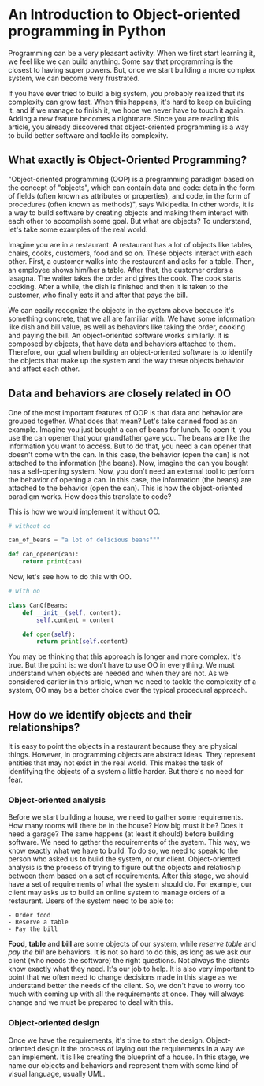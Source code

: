 # An Introduction to Object-oriented programming in Python

Programming can be a very pleasant activity. When we first start learning it, we feel like we can build anything. Some say that programming is the closest to having super powers. But, once we start building a more complex system, we can become very frustrated.

If you have ever tried to build a big system, you probably realized that its complexity can grow fast.
When this happens, it's hard to keep on building it, and if we manage to finish it, we hope we never have to touch it again. Adding a new feature becomes a nightmare. Since you are reading this article, you already discovered that object-oriented programming is a way to build better software and tackle its complexity.

## What exactly is Object-Oriented Programming?

"Object-oriented programming (OOP) is a programming paradigm based on the concept of "objects", which can contain data and code: data in the form of fields (often known as attributes or properties), and code, in the form of procedures (often known as methods)", says Wikipedia. In other words, it is a way to build software by creating objects and making them interact with each other to accomplish some goal. But what are objects? To understand, let's take some examples of the real world.

Imagine you are in a restaurant. A restaurant has a lot of objects like tables, chairs, cooks, customers, food and so on. These objects interact with each other. First, a customer walks into the restaurant and asks for a table. Then, an employee shows him/her a table. After that, the customer orders a lasagna. The waiter takes the order and gives the cook. The cook starts cooking. After a while, the dish is finished and then it is taken to the customer, who finally eats it and after that pays the bill.

We can easily recognize the objects in the system above because it's something concrete, that we all are familiar with. We have some information like dish and bill value, as well as behaviors like taking the order, cooking and paying the bill. An object-oriented software works similarly. It is composed by objects, that have data and behaviors attached to them. Therefore, our goal when building an object-oriented software is to identify the objects that make up the system and the way these objects behavior and affect each other.

## Data and behaviors are closely related in OO

One of the most important features of OOP is that data and behavior are grouped together. What does that mean? Let's take canned food as an example. Imagine you just bought a can of beans for lunch. To open it, you use the can opener that your grandfather gave  you. The beans are like the information you want to access. But to do that, you need a can opener that doesn't come with the can. In this case, the behavior (open the can) is not attached to the information (the beans). Now, imagine the can you bought has a self-opening system. Now, you don't need an external tool to perform the behavior of opening a can. In this case, the information (the beans) are attached to the behavior (open the can). This is how the object-oriented paradigm works. How does this translate to code?

This is how we would implement it without OO.

```py
# without oo

can_of_beans = "a lot of delicious beans"""

def can_opener(can):
    return print(can)
```

Now, let's see how to do this with OO.

```py
# with oo

class CanOfBeans:
    def __init__(self, content):
        self.content = content

    def open(self):
        return print(self.content)
```

You may be thinking that this approach is longer and more complex. It's true. But the point is: we don't have to use OO in everything. We must understand when objects are needed and when they are not. As we considered earlier in this article, when we need to tackle the complexity of a system, OO may be a better choice over the typical procedural approach.

## How do we identify objects and their relationships?

It is easy to point the objects in a restaurant because they are physical things. However, in programming objects are abstract ideas. They represent entities that may not exist in the real world. This makes the task of identifying the objects of a system a little harder. But there's no need for fear.

### Object-oriented analysis

Before we start building a house, we need to gather some requirements. How many rooms will there be in the house? How big must it be? Does it need a garage? The same happens (at least it should) before building software. We need to gather the requirements of the system. This way, we know exactly what we have to build. To do so, we need to speak to the person who asked us to build the system, or our client. Object-oriented analysis is the process of trying to figure out the objects and relatioship between them based on a set of requirements. After this stage, we should have a set of requirements of what the system should do. For example, our client may asks us to build an online system to manage orders of a restaurant. Users of the system need to be able to:

```note
- Order food
- Reserve a table
- Pay the bill
```

**Food**, **table** and **bill** are some objects of our system, while *reserve table* and *pay the bill* are behaviors. It is not so hard to do this, as long as we ask our client (who needs the software) the right questions. Not always the clients know exactly what they need. It's our job to help. It is also very important to point that we often need to change decisions made in this stage as we understand better the needs of the client. So, we don't have to worry too much with coming up with all the requirements at once. They will always change and we must be prepared to deal with this.

### Object-oriented design

Once we have the requirements, it's time to start the design. Object-oriented design it the process of laying out the requirements in a way we can implement. It is like creating the blueprint of a house. In this stage, we name our objects and behaviors and represent them with some kind of visual language, usually UML.